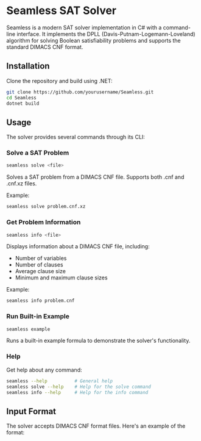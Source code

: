 # Seamless SAT Solver

Seamless is a modern SAT solver implementation in C# with a command-line interface. It implements the DPLL (Davis-Putnam-Logemann-Loveland) algorithm for solving Boolean satisfiability problems and supports the standard DIMACS CNF format.

## Installation

Clone the repository and build using .NET:

```bash
git clone https://github.com/yourusername/Seamless.git
cd Seamless
dotnet build
```

## Usage

The solver provides several commands through its CLI:

### Solve a SAT Problem

```bash
seamless solve <file>
```

Solves a SAT problem from a DIMACS CNF file. Supports both .cnf and .cnf.xz files.

Example:
```bash
seamless solve problem.cnf.xz
```

### Get Problem Information

```bash
seamless info <file>
```

Displays information about a DIMACS CNF file, including:
- Number of variables
- Number of clauses
- Average clause size
- Minimum and maximum clause sizes

Example:
```bash
seamless info problem.cnf
```

### Run Built-in Example

```bash
seamless example
```

Runs a built-in example formula to demonstrate the solver's functionality.

### Help

Get help about any command:

```bash
seamless --help          # General help
seamless solve --help    # Help for the solve command
seamless info --help     # Help for the info command
```

## Input Format

The solver accepts DIMACS CNF format files. Here's an example of the format: 